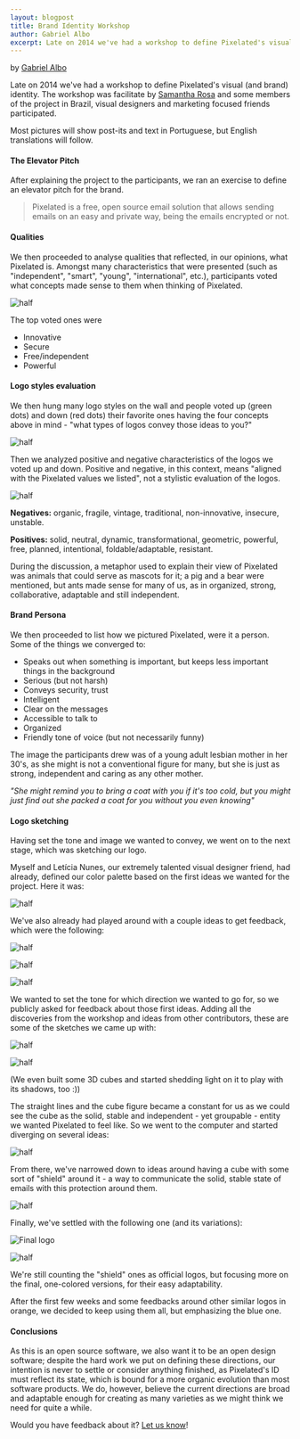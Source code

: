 ```yaml
---
layout: blogpost
title: Brand Identity Workshop
author: Gabriel Albo
excerpt: Late on 2014 we've had a workshop to define Pixelated's visual (and brand) identity. This is how it went - and from where things might go.
---
```


by [Gabriel Albo](https://twitter.com/albogabriel)

Late on 2014 we've had a workshop to define Pixelated's visual (and brand) identity. The workshop was facilitate by <a href="https://www.twitter.com/sahrosa" target="_blank">Samantha Rosa</a> and some members of the project in Brazil, visual designers and marketing focused friends participated.

Most pictures will show post-its and text in Portuguese, but English translations will follow.

#### The Elevator Pitch

After explaining the project to the participants, we ran an exercise to define an elevator pitch for the brand.

> Pixelated is a free, open source email solution that allows sending emails on an easy and private way, being the emails encrypted or not.

#### Qualities

We then proceeded to analyse qualities that reflected, in our opinions, what Pixelated is. Amongst many characteristics that were presented (such as "independent", "smart", "young", "international", etc.), participants voted what concepts made sense to them when thinking of Pixelated.

![half](/assets/images/posts/brand/01.png)


The top voted ones were

- Innovative
- Secure
- Free/independent
- Powerful

#### Logo styles evaluation

We then hung many logo styles on the wall and people voted up (green dots) and down (red dots) their favorite ones having the four concepts above in mind - "what types of logos convey those ideas to you?"

![half](/assets/images/posts/brand/02.png)

Then we analyzed positive and negative characteristics of the logos we voted up and down. Positive and negative, in this context, means "aligned with the Pixelated values we listed", not a stylistic evaluation of the logos.

![half](/assets/images/posts/brand/03.png)

**Negatives:** organic, fragile, vintage, traditional, non-innovative, insecure, unstable.

**Positives:** solid, neutral, dynamic, transformational, geometric, powerful, free, planned, intentional, foldable/adaptable, resistant.


During the discussion, a metaphor used to explain their view of Pixelated was animals that could serve as mascots for it; a pig and a bear were mentioned, but ants made sense for many of us, as in organized, strong, collaborative, adaptable and still independent.


#### Brand Persona

We then proceeded to list how we pictured Pixelated, were it a person. Some of the things we converged to:


- Speaks out when something is important, but keeps less important things in the background
- Serious (but not harsh)
- Conveys security, trust
- Intelligent
- Clear on the messages
- Accessible to talk to
- Organized
- Friendly tone of voice (but not necessarily funny)

The image the participants drew was of a young adult lesbian mother in her 30's, as she might is not a conventional figure for many, but she is just as strong, independent and caring as any other mother.

*"She might remind you to bring a coat with you if it's too cold, but you might just find out she packed a coat for you without you even knowing"*


#### Logo sketching

Having set the tone and image we wanted to convey, we went on to the next stage, which was sketching our logo.


Myself and Letícia Nunes, our extremely talented visual designer friend, had already, defined our color palette based on the first ideas we wanted for the project. Here it was:

![half](/assets/images/posts/brand/06.png)

We've also already had played around with a couple ideas to get feedback, which were the following:

![half](/assets/images/posts/brand/07.png)

![half](/assets/images/posts/brand/08.png)

![half](/assets/images/posts/brand/09.png)

We wanted to set the tone for which direction we wanted to go for, so we publicly asked for feedback about those first ideas. Adding all the discoveries from the workshop and ideas from other contributors, these are some of the sketches we came up with:

![half](/assets/images/posts/brand/10.png)

![half](/assets/images/posts/brand/11.png)

(We even built some 3D cubes and started shedding light on it to play with its shadows, too :))

The straight lines and the cube figure became a constant for us as we could see the cube as the solid, stable and independent - yet groupable - entity we wanted Pixelated to feel like. So we went to the computer and started diverging on several ideas:

![half](/assets/images/posts/brand/12.png)

From there, we've narrowed down to ideas around having a cube with some sort of "shield" around it - a way to communicate the solid, stable state of emails with this protection around them.

![half](/assets/images/posts/brand/13.png)

Finally, we've settled with the following one (and its variations):

![Final logo](/assets/images/posts/brand/14.png)

![half](/assets/images/posts/brand/15.png)

We're still counting the "shield" ones as official logos, but focusing more on the final, one-colored versions, for their easy adaptability.

After the first few weeks and some feedbacks around other similar logos in orange, we decided to keep using them all, but emphasizing the blue one.


#### Conclusions

As this is an open source software, we also want it to be an open design software; despite the hard work we put on defining these directions, our intention is never to settle or consider anything finished, as Pixelated's ID must reflect its state, which is bound for a more organic evolution than most software products. We do, however, believe the current directions are broad and adaptable enough for creating as many varieties as we might think we need for quite a while.

Would you have feedback about it? [Let us know](/#contact)!
